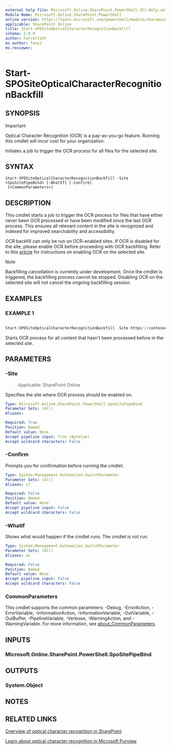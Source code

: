 ```yaml
---
external help file: Microsoft.Online.SharePoint.PowerShell.dll-Help.xml
Module Name: Microsoft.Online.SharePoint.PowerShell
online version: https://learn.microsoft.com/powershell/module/sharepoint-online/Start-SPOSiteOpticalCharacterRecognitionBackfill
applicable: SharePoint Online
title: Start-SPOSiteOpticalCharacterRecognitionBackfill
schema: 2.0.0
author: FarreltinF
ms.author: fanyi
ms.reviewer:
---
```


# Start-SPOSiteOpticalCharacterRecognitionBackfill

## SYNOPSIS

> [!important]
> Optical Character Recognition (OCR) is a pay-as-you-go feature. Running this cmdlet will incur cost for your organization.

Initiates a job to trigger the OCR process for all files for the selected site.

## SYNTAX

```
Start-SPOSiteOpticalCharacterRecognitionBackfill -Site <SpoSitePipeBind> [-WhatIf] [-Confirm]
 [<CommonParameters>]
```

## DESCRIPTION

This cmdlet starts a job to trigger the OCR process for files that have either never been OCR processed or have been modified since the last OCR process. This ensures all relevant content in the site is recognized and indexed for improved searchability and accessibility.

OCR backfill can only be run on OCR-enabled sites. If OCR is disabled for the site, please enable OCR before proceeding with OCR backfilling. Refer to this [article](/microsoft-365/syntex/ocr) for instructions on enabling OCR on the selected site.

> [!Note]
> Backfilling cancellation is currently under development. Once the cmdlet is triggered, the backfilling process cannot be stopped. Disabling OCR on the selected site will not cancel the ongoing backfilling session.

## EXAMPLES

### EXAMPLE 1

```powershell

Start-SPOSiteOpticalCharacterRecognitionBackfill -Site https://contosoenergy.sharepoint.com/sites/hr
```

Starts OCR process for all content that hasn't been processed before in the selected site.

## PARAMETERS

### -Site

> Applicable: SharePoint Online

Specifies the site where OCR process should be enabled on.

```yaml
Type: Microsoft.Online.SharePoint.PowerShell.SpoSitePipeBind
Parameter Sets: (All)
Aliases:

Required: True
Position: Named
Default value: None
Accept pipeline input: True (ByValue)
Accept wildcard characters: False
```

### -Confirm
Prompts you for confirmation before running the cmdlet.

```yaml
Type: System.Management.Automation.SwitchParameter
Parameter Sets: (All)
Aliases: cf

Required: False
Position: Named
Default value: None
Accept pipeline input: False
Accept wildcard characters: False
```

### -WhatIf
Shows what would happen if the cmdlet runs.
The cmdlet is not run.

```yaml
Type: System.Management.Automation.SwitchParameter
Parameter Sets: (All)
Aliases: wi

Required: False
Position: Named
Default value: None
Accept pipeline input: False
Accept wildcard characters: False
```

### CommonParameters
This cmdlet supports the common parameters: -Debug, -ErrorAction, -ErrorVariable, -InformationAction, -InformationVariable, -OutVariable, -OutBuffer, -PipelineVariable, -Verbose, -WarningAction, and -WarningVariable. For more information, see [about_CommonParameters](https://go.microsoft.com/fwlink/?LinkID=113216).

## INPUTS

### Microsoft.Online.SharePoint.PowerShell.SpoSitePipeBind

## OUTPUTS

### System.Object

## NOTES

## RELATED LINKS

[Overview of optical character recognition in SharePoint](/microsoft-365/syntex/ocr-overview)

[Learn about optical character recognition in Microsoft Purview](/purview/ocr-learn-about?tabs=purview)
